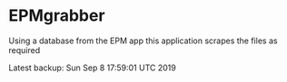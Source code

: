 # EPMgrabber
Using a database from the EPM app this application scrapes the files as required


Latest backup: Sun Sep 8 17:59:01 UTC 2019
